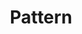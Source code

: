 ---
title: Pattern
path: /design-pattern
category: 
    - Design
hashtags:
    - pattern
    - patterndesign
    - patternlove
---